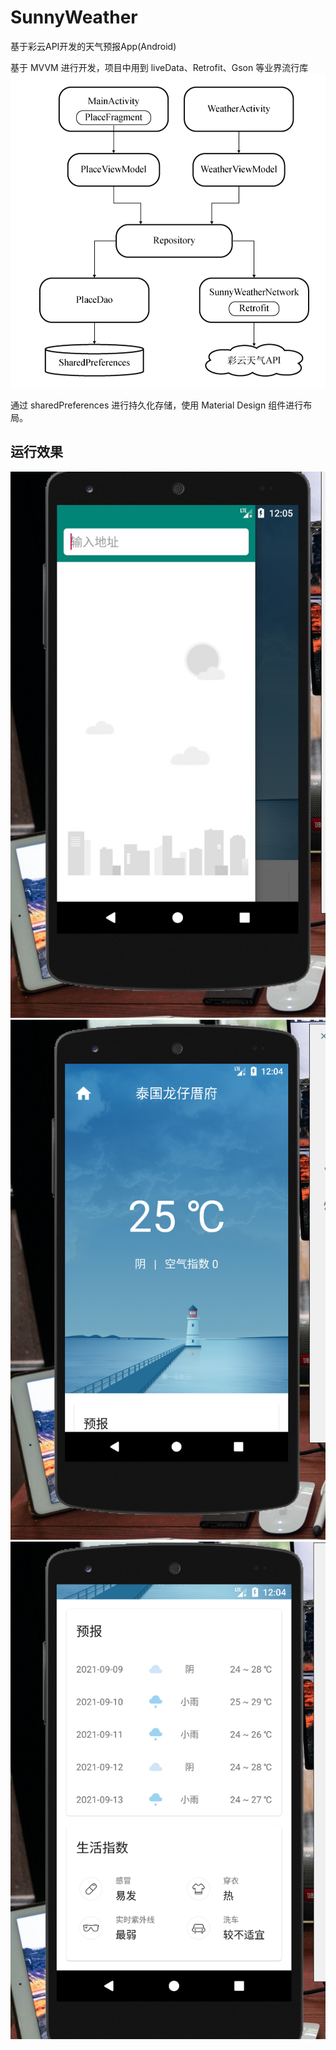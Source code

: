 # SunnyWeather
基于彩云API开发的天气预报App(Android)

基于 MVVM 进行开发，项目中用到 liveData、Retrofit、Gson 等业界流行库
![mvvm](/.screenshots/mvvm.png)

通过 sharedPreferences 进行持久化存储，使用 Material Design 组件进行布局。

## 运行效果

![侧边栏](/.screenshots/1.png)
![天气页面](/.screenshots/2.png)
![天气页面](/.screenshots/3.png)
